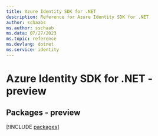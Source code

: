 ```yaml
---
title: Azure Identity SDK for .NET
description: Reference for Azure Identity SDK for .NET
author: schaabs
ms.author: sschaab
ms.data: 07/27/2023
ms.topic: reference
ms.devlang: dotnet
ms.service: identity
---
```

# Azure Identity SDK for .NET - preview
## Packages - preview
[!INCLUDE [packages](identity-index.md)]